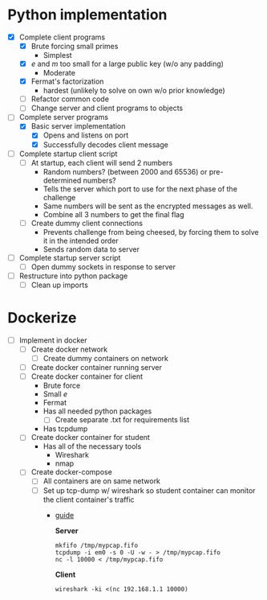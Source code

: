  # Python implementation
 - [x] Complete client programs
   - [x] Brute forcing small primes
     - Simplest
   - [x] *e* and *m* too small for a large public key (w/o any padding)
     - Moderate
   - [x] Fermat's factorization
     - hardest (unlikely to solve on own w/o prior knowledge)
   - [ ] Refactor common code
   - [ ] Change server and client programs to objects
 - [ ] Complete server programs
   - [x] Basic server implementation
     - [x] Opens and listens on port
     - [x] Successfully decodes client message
 - [ ] Complete startup client script
   - [ ] At startup, each client will send 2 numbers 
     - Random numbers? (between 2000 and 65536) or pre-determined numbers?
     - Tells the server which port to use for the next phase of the challenge
     - Same numbers will be sent as the encrypted messages as well.
     - Combine all 3 numbers to get the final flag
   - [ ] Create dummy client connections
     - Prevents challenge from being cheesed, by forcing them to solve it in the intended order
     - Sends random data to server
 - [ ] Complete startup server script
   - [ ] Open dummy sockets in response to server
 - [ ] Restructure into python package
   - [ ] Clean up imports
# Dockerize
 - [ ] Implement in docker
   - [ ] Create docker network
     - [ ] Create dummy containers on network
   - [ ] Create docker container running server
   - [ ] Create docker container for client
     - Brute force
     - Small *e*
     - Fermat
     - Has all needed python packages
       - [ ] Create separate .txt for requirements list
     - Has tcpdump
   - [ ] Create docker container for student
     - Has all of the necessary tools
       - Wireshark
       - nmap
   - [ ] Create docker-compose
     - [ ] All containers are on same network
     - [ ] Set up tcp-dump w/ wireshark so student container can monitor the client container's traffic
       - [guide](https://serverfault.com/questions/362529/how-can-i-sniff-the-traffic-of-remote-machine-with-wireshark)
            
            **Server**
            ```
            mkfifo /tmp/mypcap.fifo
            tcpdump -i em0 -s 0 -U -w - > /tmp/mypcap.fifo
            nc -l 10000 < /tmp/mypcap.fifo
            ```
            **Client**
            ```
            wireshark -ki <(nc 192.168.1.1 10000)
            ```
